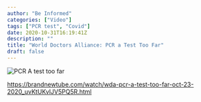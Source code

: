 ```yaml
---
author: "Be Informed"
categories: ["Video"]
tags: ["PCR test", "Covid"]
date: 2020-10-31T16:19:41Z
description: ""
title: "World Doctors Alliance: PCR a Test Too Far"
draft: false
---
```


![PCR A test too far](/img/main/PCRtesttoofar.jpg)

https://brandnewtube.com/watch/wda-pcr-a-test-too-far-oct-23-2020_uvKtUKvlJV5PQ5R.html 